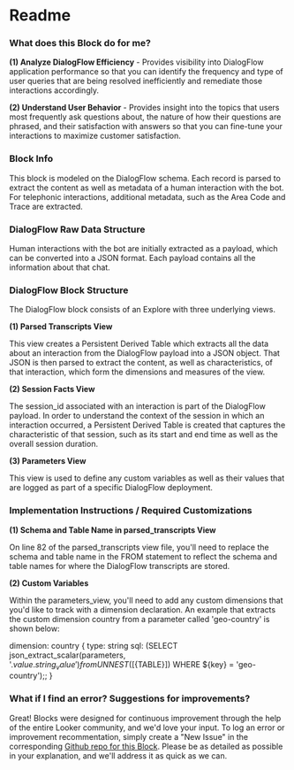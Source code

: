 # Readme

### What does this Block do for me?

**(1) Analyze DialogFlow Efficiency** - Provides visibility into DialogFlow application performance so that you can identify the frequency and type of user queries that are being resolved inefficiently and remediate those interactions accordingly.

**(2) Understand User Behavior** - Provides insight into the topics that users most frequently ask questions about, the nature of how their questions are phrased, and their satisfaction with answers so that you can fine-tune your interactions to maximize customer satisfaction.

### Block Info

This block is modeled on the DialogFlow schema. Each record is parsed to extract the content as well as metadata of a human interaction with the bot. For telephonic interactions, additional metadata, such as the Area Code and Trace are extracted.

### DialogFlow Raw Data Structure

Human interactions with the bot are initially extracted as a payload, which can be converted into a JSON format. Each payload contains all the information about that chat.

### DialogFlow Block Structure

The DialogFlow block consists of an Explore with three underlying views.

**(1) Parsed Transcripts View**

This view creates a Persistent Derived Table which extracts all the data about an interaction from the DialogFlow payload into a JSON object. That JSON is then parsed to extract the content, as well as characteristics, of that interaction, which form the dimensions and measures of the view.

**(2) Session Facts View**

The session_id associated with an interaction is part of the DialogFlow payload. In order to understand the context of the session in which an interaction occurred, a Persistent Derived Table is created that captures the characteristic of that session, such as its start and end time as well as the overall session duration.

**(3) Parameters View**

This view is used to define any custom variables as well as their values that are logged as part of a specific DialogFlow deployment.

### Implementation Instructions / Required Customizations

**(1) Schema and Table Name in parsed_transcripts View**

On line 82 of the parsed_transcripts view file, you'll need to replace the schema and table name in the FROM statement to reflect the schema and table names for where the DialogFlow transcripts are stored.

**(2) Custom Variables**

Within the parameters_view, you'll need to add any custom dimensions that you'd like to track with a dimension declaration. An example that extracts the custom dimension country from a parameter called 'geo-country' is shown below:

dimension: country {
  type: string
  sql: (SELECT json_extract_scalar(parameters, '$.value.string_value') from UNNEST([${TABLE}]) WHERE ${key} = 'geo-country');;
}

### What if I find an error? Suggestions for improvements?

Great! Blocks were designed for continuous improvement through the help of the entire Looker community, and we'd love your input. To log an error or improvement recommentation, simply create a "New Issue" in the corresponding [Github repo for this Block](https://github.com/llooker/dialogflow/issues). Please be as detailed as possible in your explanation, and we'll address it as quick as we can.
